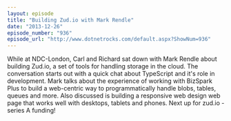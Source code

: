```yaml
---
layout: episode
title: "Building Zud.io with Mark Rendle"
date: "2013-12-26"
episode_number: "936"
episode_url: "http://www.dotnetrocks.com/default.aspx?ShowNum=936"
---
```


While at NDC-London, Carl and Richard sat down with Mark Rendle about building Zud.io, a set of tools for handling storage in the cloud. The conversation starts out with a quick chat about TypeScript and it's role in development. Mark talks about the experience of working with BizSpark Plus to build a web-centric way to programmatically handle blobs, tables, queues and more. Also discussed is building a responsive web design web page that works well with desktops, tablets and phones. Next up for zud.io - series A funding!
